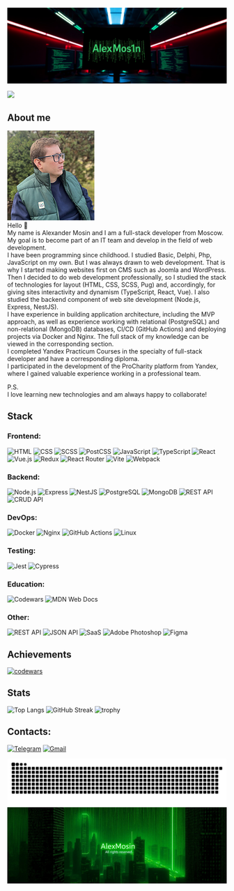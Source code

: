 [![Header](https://github.com/AlexMoS1n/AlexMoS1n/blob/main/assets/header-banner.jpg)](https://github.com/AlexMoS1n)

![](https://komarev.com/ghpvc/?username=AlexMoS1n&color=red)

## About me
![Portrait](https://github.com/AlexMoS1n/AlexMoS1n/blob/main/assets/portrait-me.jpg)  
Hello 👋  
My name is Alexander Mosin and I am a full-stack developer from Moscow. My goal is to become part of an IT team and develop in the field of web development.    
I have been programming since childhood. I studied Basic, Delphi, Php, JavaScript on my own. But I was always drawn to web development. That is why I started making websites first on CMS such as Joomla and WordPress.  
Then I decided to do web development professionally, so I studied the stack of technologies for layout (HTML, CSS, SCSS, Pug) and, accordingly, for giving sites interactivity and dynamism (TypeScript, React, Vue).
I also studied the backend component of web site development (Node.js, Express, NestJS).  
I have experience in building application architecture, including the MVP approach, as well as experience working with relational (PostgreSQL) and non-relational (MongoDB) databases, CI/CD (GitHub Actions) and deploying projects via Docker and Nginx.
The full stack of my knowledge can be viewed in the corresponding section.  
I completed Yandex Practicum Courses in the specialty of full-stack developer and have a corresponding diploma.  
I participated in the development of the ProCharity platform from Yandex, where I gained valuable experience working in a professional team.  

P.S.  
I love learning new technologies and am always happy to collaborate!
## Stack
### Frontend: 
![HTML](https://img.shields.io/badge/HTML-E34F26?style=for-the-badge&logo=html5&logoColor=white)
![CSS](https://img.shields.io/badge/CSS-1572B6?style=for-the-badge&logo=css3&logoColor=white)
![SCSS](https://img.shields.io/badge/SCSS-CC6699?style=for-the-badge&logo=sass&logoColor=white)
![PostCSS](https://img.shields.io/badge/PostCSS-DD3A0A?style=for-the-badge&logo=postcss&logoColor=white)
![JavaScript](https://img.shields.io/badge/JavaScript-F7DF1E?style=for-the-badge&logo=javascript&logoColor=black)
![TypeScript](https://img.shields.io/badge/TypeScript-3178C6?style=for-the-badge&logo=typescript&logoColor=white)
![React](https://img.shields.io/badge/React-61DAFB?style=for-the-badge&logo=react&logoColor=black)
![Vue.js](https://img.shields.io/badge/vuejs-%2335495e.svg?style=for-the-badge&logo=vuedotjs&logoColor=%234FC08D)
![Redux](https://img.shields.io/badge/Redux-764ABC?style=for-the-badge&logo=redux&logoColor=white)
![React Router](https://img.shields.io/badge/React_Router-CA4245?style=for-the-badge&logo=react-router&logoColor=white)
![Vite](https://img.shields.io/badge/vite-%23646CFF.svg?style=for-the-badge&logo=vite&logoColor=white)
![Webpack](https://img.shields.io/badge/webpack-%238DD6F9.svg?style=for-the-badge&logo=webpack&logoColor=black)

### Backend:
![Node.js](https://img.shields.io/badge/Node.js-43853D?style=for-the-badge&logo=node.js&logoColor=white)
![Express](https://img.shields.io/badge/Express-000000?style=for-the-badge&logo=express&logoColor=white)
![NestJS](https://img.shields.io/badge/NestJS-E0234E?style=for-the-badge&logo=nestjs&logoColor=white)
![PostgreSQL](https://img.shields.io/badge/PostgreSQL-316192?style=for-the-badge&logo=postgresql&logoColor=white)
![MongoDB](https://img.shields.io/badge/MongoDB-47A248?style=for-the-badge&logo=mongodb&logoColor=white)
![REST API](https://img.shields.io/badge/REST%20API-005571?style=for-the-badge)
![CRUD API](https://img.shields.io/badge/CRUD%20API-4CAF50?style=for-the-badge)

### DevOps:
![Docker](https://img.shields.io/badge/Docker-2496ED?style=for-the-badge&logo=docker&logoColor=white)
![Nginx](https://img.shields.io/badge/Nginx-009639?style=for-the-badge&logo=nginx&logoColor=white)
![GitHub Actions](https://img.shields.io/badge/GitHub_Actions-2088FF?style=for-the-badge&logo=github-actions&logoColor=white)
![Linux](https://img.shields.io/badge/Linux-FCC624?style=for-the-badge&logo=linux&logoColor=black)

### Testing:
![Jest](https://img.shields.io/badge/Jest-C21325?style=for-the-badge&logo=jest&logoColor=white)
![Cypress](https://img.shields.io/badge/Cypress-17202C?style=for-the-badge&logo=cypress&logoColor=white)

### Education:
![Codewars](https://img.shields.io/badge/Codewars-B1361E?style=for-the-badge&logo=codewars&logoColor=grey)
![MDN Web Docs](https://img.shields.io/badge/MDN_Web_Docs-black?style=for-the-badge&logo=mdnwebdocs&logoColor=white)

### Other:
![REST API](https://img.shields.io/badge/REST_API-005571?style=for-the-badge&logo=rest&logoColor=white)
![JSON API](https://img.shields.io/badge/JSON_API-000000?style=for-the-badge&logo=json&logoColor=white)
![SaaS](https://img.shields.io/badge/SaaS-FF4088?style=for-the-badge&logo=sass&logoColor=white)
![Adobe Photoshop](https://img.shields.io/badge/adobe%20photoshop-%2331A8FF.svg?style=for-the-badge&logo=adobe%20photoshop&logoColor=white)
![Figma](https://img.shields.io/badge/figma-%23F24E1E.svg?style=for-the-badge&logo=figma&logoColor=white)
## Achievements
[![codewars](https://www.codewars.com/users/AlexMos1nOne/badges/large)](https://www.codewars.com/users/AlexMos1nOne) 
## Stats
![Top Langs](https://github-readme-stats.vercel.app/api/top-langs/?username=AlexMoS1n&layout=pie&theme=dracula)
![GitHub Streak](https://streak-stats.demolab.com/?user=AlexMoS1n&theme=dracula)
![trophy](https://github-profile-trophy.vercel.app/?username=AlexMoS1n&theme=dracula)
## Contacts:
[![Telegram](https://img.shields.io/badge/telegram-%2326A5E4?style=for-the-badge&logo=telegram&logoColor=white&link=%2Fhttps%3A%2F%2Ft.me%2Fden7466)](https://t.me/AlexOneM)
[![Gmail](https://img.shields.io/badge/Gmail-D14836.svg?logo=Gmail&style=for-the-badge&logoColor=white)](mailto:alexonem777@gmail.com)


![snake gif](https://github.com/AlexMoS1n/AlexMoS1n/blob/output/github-snake-dark.svg)
[![Footer](https://github.com/AlexMoS1n/AlexMoS1n/blob/main/assets/footer-banner.jpg)](https://github.com/AlexMoS1n)